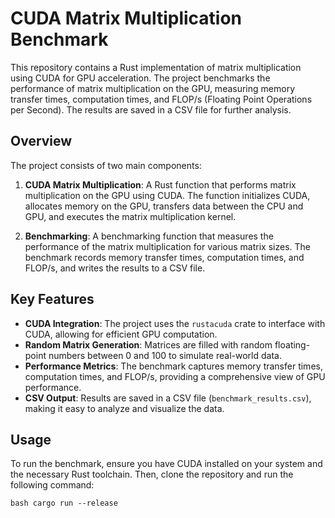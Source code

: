 # CUDA Matrix Multiplication Benchmark

This repository contains a Rust implementation of matrix multiplication using CUDA for GPU acceleration. The project benchmarks the performance of matrix multiplication on the GPU, measuring memory transfer times, computation times, and FLOP/s (Floating Point Operations per Second). The results are saved in a CSV file for further analysis.

## Overview

The project consists of two main components:

1. **CUDA Matrix Multiplication**: A Rust function that performs matrix multiplication on the GPU using CUDA. The function initializes CUDA, allocates memory on the GPU, transfers data between the CPU and GPU, and executes the matrix multiplication kernel.

2. **Benchmarking**: A benchmarking function that measures the performance of the matrix multiplication for various matrix sizes. The benchmark records memory transfer times, computation times, and FLOP/s, and writes the results to a CSV file.

## Key Features

- **CUDA Integration**: The project uses the `rustacuda` crate to interface with CUDA, allowing for efficient GPU computation.
- **Random Matrix Generation**: Matrices are filled with random floating-point numbers between 0 and 100 to simulate real-world data.
- **Performance Metrics**: The benchmark captures memory transfer times, computation times, and FLOP/s, providing a comprehensive view of GPU performance.
- **CSV Output**: Results are saved in a CSV file (`benchmark_results.csv`), making it easy to analyze and visualize the data.

## Usage

To run the benchmark, ensure you have CUDA installed on your system and the necessary Rust toolchain. Then, clone the repository and run the following command:

``` bash cargo run --release ```
